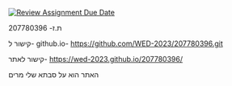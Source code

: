 [![Review Assignment Due Date](https://classroom.github.com/assets/deadline-readme-button-22041afd0340ce965d47ae6ef1cefeee28c7c493a6346c4f15d667ab976d596c.svg)](https://classroom.github.com/a/89IMDEJr)


ת.ז- 207780396

קישור ל- github.io- 
https://github.com/WED-2023/207780396.git

קישור לאתר-
https://wed-2023.github.io/207780396/

האתר הוא על סבתא שלי מרים
